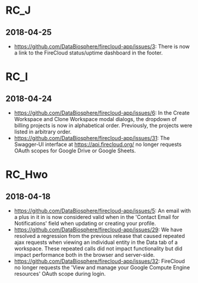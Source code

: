 # RC_J
## 2018-04-25
* https://github.com/DataBiosphere/firecloud-app/issues/3: There is now a link to the FireCloud status/uptime dashboard in the footer.

# RC_I
## 2018-04-24
* https://github.com/DataBiosphere/firecloud-app/issues/6: In the Create Workspace and Clone Workspace modal dialogs, the dropdown of billing projects is now in alphabetical order. Previously, the projects were listed in arbitrary order.
* https://github.com/DataBiosphere/firecloud-app/issues/31: The Swagger-UI interface at https://api.firecloud.org/ no longer requests OAuth scopes for Google Drive or Google Sheets.

# RC_Hwo
## 2018-04-18
* https://github.com/DataBiosphere/firecloud-app/issues/5: An email with a plus in it in is now considered valid when in the 'Contact Email for Notifications' field when updating or creating your profile.
* https://github.com/DataBiosphere/firecloud-app/issues/29: We have resolved a regression from the previous release that caused repeated ajax requests when viewing an individual entity in the Data tab of a workspace. These repeated calls did not impact functionality but did impact performance both in the browser and server-side.
* https://github.com/DataBiosphere/firecloud-app/issues/32: FireCloud no longer requests the 'View and manage your Google Compute Engine resources' OAuth scope during login.